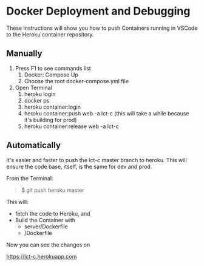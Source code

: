 # Docker Deployment and Debugging

These instructions will show you how to push Containers running in VSCode to the Heroku container repository.

## Manually

1. Press F1 to see commands list
   1. Docker: Compose Up
   2. Choose the root docker-compose.yml file
2. Open Terminal
    1. heroku login
    2. docker ps
    3. heroku container:login
    4. heroku container:push web -a lct-c (this will take a while because it's building for prod)
    5. heroku container:release web -a lct-c

## Automatically

It's easier and faster to push the lct-c master branch to heroku. This will ensure the code base, itself, is the same for dev and prod.

From the Terminal:
>$ git push heroku master

This will:

* fetch the code to Heroku, and
* Build the Container with
  * server/Dockerfile
  * /Dockerfile

Now you can see the changes on

<https://lct-c.herokuapp.com>
